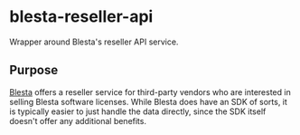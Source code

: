 blesta-reseller-api
===================

Wrapper around Blesta's reseller API service.

## Purpose

[Blesta](http://www.blesta.com) offers a reseller service for third-party vendors who are interested in selling Blesta software licenses.  While Blesta does have an SDK of sorts, it is typically easier to just handle the data directly, since the SDK itself doesn't offer any additional benefits.
